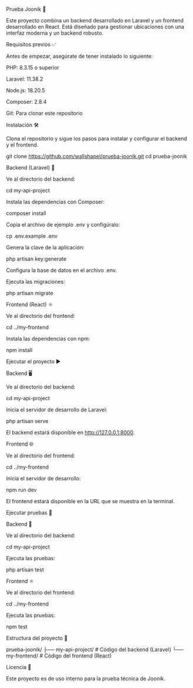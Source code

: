 Prueba Joonik 🚀

Este proyecto combina un backend desarrollado en Laravel y un frontend desarrollado en React. Está diseñado para gestionar ubicaciones con una interfaz moderna y un backend robusto.

Requisitos previos ✅

Antes de empezar, asegúrate de tener instalado lo siguiente:

PHP: 8.3.15 o superior

Laravel: 11.38.2

Node.js: 18.20.5

Composer: 2.8.4

Git: Para clonar este repositorio

Instalación 🛠️

Clona el repositorio y sigue los pasos para instalar y configurar el backend y el frontend.

git clone https://github.com/wallshapel/prueba-joonik.git
cd prueba-joonik

Backend (Laravel) 🐘

Ve al directorio del backend:

cd my-api-project

Instala las dependencias con Composer:

composer install

Copia el archivo de ejemplo .env y configúralo:

cp .env.example .env

Genera la clave de la aplicación:

php artisan key:generate

Configura la base de datos en el archivo .env.

Ejecuta las migraciones:

php artisan migrate

Frontend (React) ⚛️

Ve al directorio del frontend:

cd ../my-frontend

Instala las dependencias con npm:

npm install

Ejecutar el proyecto ▶️

Backend 🖥️

Ve al directorio del backend:

cd my-api-project

Inicia el servidor de desarrollo de Laravel:

php artisan serve

El backend estará disponible en http://127.0.0.1:8000.

Frontend 🌐

Ve al directorio del frontend:

cd ../my-frontend

Inicia el servidor de desarrollo:

npm run dev

El frontend estará disponible en la URL que se muestra en la terminal.

Ejecutar pruebas 🧪

Backend 🐘

Ve al directorio del backend:

cd my-api-project

Ejecuta las pruebas:

php artisan test

Frontend ⚛️

Ve al directorio del frontend:

cd ../my-frontend

Ejecuta las pruebas:

npm test

Estructura del proyecto 📂

prueba-joonik/
├── my-api-project/   # Código del backend (Laravel)
└── my-frontend/      # Código del frontend (React)

Licencia 📜

Este proyecto es de uso interno para la prueba técnica de Joonik.

